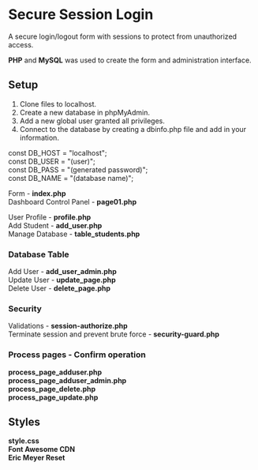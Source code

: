 # Secure Session Login

<p> A secure login/logout form with sessions to protect from unauthorized access.

<b>PHP</b> and <b>MySQL</b> was used to create the form and administration interface.</p>

## Setup

1. Clone files to localhost.<br>
2. Create a new database in phpMyAdmin.<br>
2. Add a new global user granted all privileges.<br>
3. Connect to the database by creating a dbinfo.php file and add in your information.

const DB_HOST = "localhost";			
const DB_USER = "(user)";<br>
const DB_PASS = "(generated password)";<br>
const DB_NAME = "(database name)";	

Form - <b>index.php</b><br>
Dashboard Control Panel - <b>page01.php</b>

User Profile - <b>profile.php</b><br>
Add Student - <b>add_user.php</b><br>
Manage Database - <b>table_students.php</b>

### Database Table

Add User - <b>add_user_admin.php</b><br>
Update User - <b>update_page.php</b><br>
Delete User - <b>delete_page.php</b>

### Security

Validations - <b>session-authorize.php</b><br>
Terminate session and prevent brute force - <b>security-guard.php</b>

### Process pages - Confirm operation

<b>process_page_adduser.php</b><br>
<b>process_page_adduser_admin.php</b><br>
<b>process_page_delete.php</b><br>
<b>process_page_update.php</b>

<h2>Styles</h2>

<b>style.css<br>
Font Awesome CDN<br>
Eric Meyer Reset